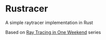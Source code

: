 # Rustracer

A simple raytracer implementation in Rust

Based on [Ray Tracing in One Weekend](https://raytracing.github.io/) series
